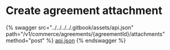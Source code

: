 # Create agreement attachment

{% swagger src="../../../../.gitbook/assets/api.json" path="/v1/commerce/agreements/{agreementId}/attachments" method="post" %}
[api.json](../../../../.gitbook/assets/api.json)
{% endswagger %}
